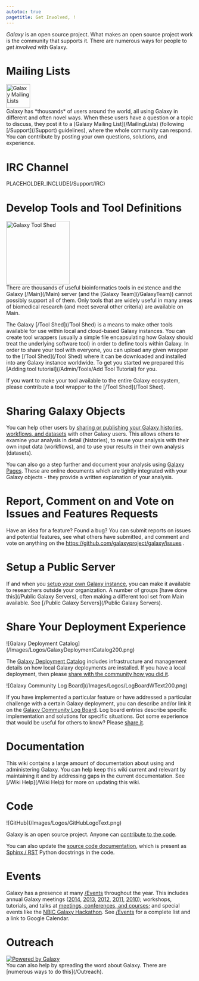 ```yaml
---
autotoc: true
pagetitle: Get Involved, !
---
```



<div class='right'></div>

*Galaxy* is an open source project.  What makes an open source project work is the community that supports it.  There are numerous ways for people to *get involved* with Galaxy.

# Mailing Lists
<div class='left'><a href='/MailingLists'><img src='/Images/Logos/MailmanLogoSmall.png' alt='Galaxy Mailing Lists' width="64" /></a></div> Galaxy has *thousands* of users around the world, all using Galaxy in different and often novel ways.  When these users have a question or a topic to discuss, they post it to a [Galaxy Mailing List](/MailingLists) (following [/Support](/Support) guidelines), where the whole community can respond.  You can contribute by posting your own questions, solutions, and experience.

# IRC Channel

PLACEHOLDER_INCLUDE(/Support/IRC)

# Develop Tools and Tool Definitions

<div class='right'><a href='/Tool Shed'><img src='/Images/Logos/ToolShed.jpg' alt='Galaxy Tool Shed' width="170" /></a></div>
There are thousands of useful bioinformatics tools in existence and the Galaxy [/Main](/Main) server (and the [Galaxy Team](/GalaxyTeam)) cannot possibly support all of them.  Only tools that are widely useful in many areas of biomedical research (and meet several other criteria) are available on Main.

The Galaxy [/Tool Shed](/Tool Shed) is a means to make other tools available for use within local and cloud-based Galaxy instances.  You can create tool wrappers (usually a simple file encapsulating how Galaxy should treat the underlying software tool) in order to define tools within Galaxy.  In order to share your tool with everyone, you can upload any given wrapper to the [/Tool Shed](/Tool Shed) where it can be downloaded and installed into any Galaxy instance worldwide. To get you started we prepared this [Adding tool tutorial](/Admin/Tools/Add Tool Tutorial) for you.

If you want to make your tool available to the entire Galaxy ecosystem, please contribute a tool wrapper to the [/Tool Shed](/Tool Shed).

# Sharing Galaxy Objects

You can help other users by [sharing or publishing your Galaxy histories, workflows, and datasets](/Share) with other Galaxy users.  This allows others to examine your analysis in detail (histories), to reuse your analysis with their own input data (workflows), and to use your results in their own analysis (datasets).

You can also go a step further and document your analysis using [Galaxy Pages](/Learn/GalaxyPages).  These are online documents which are tightly integrated with your Galaxy objects - they provide a written explanation of your analysis.

# Report, Comment on and Vote on Issues and Features Requests

Have an idea for a feature?  Found a bug?  You can submit reports on issues and potential features, see what others have submitted, and comment and vote on anything on the https://github.com/galaxyproject/galaxy/issues .

# Setup a Public Server

If and when you [setup your own Galaxy instance](/Admin/GetGalaxy), you can make it available to researchers outside your organization.  A number of groups [have done this](/Public Galaxy Servers), often making a different tool set from Main available.  See [/Public Galaxy Servers](/Public Galaxy Servers).

# Share Your Deployment Experience

<div class='left'>![Galaxy Deployment Catalog](/Images/Logos/GalaxyDeploymentCatalog200.png)</div> 

The [Galaxy Deployment Catalog](/Community/Deployments) includes infrastructure and management details on how local Galaxy deployments are installed.  If you have a local deployment, then please [share with the community how you did it](/Community/Deployments).

<div class='right'>![Galaxy Community Log Board](/Images/Logos/LogBoardWText200.png)</div>

If you have implemented a particular feature or have addressed a particular challenge with a certain Galaxy deployment, you can describe and/or link it on the [Galaxy Community Log Board](/Community/Logs).  Log board entries describe specific implementation and solutions for specific situations.  Got some experience that would be useful for others to know?  Please [share it](/Community/Logs).

# Documentation

This wiki contains a large amount of documentation about using and administering Galaxy.  You can help keep this wiki current and relevant by maintaining it and by addressing gaps in the current documentation.  See [/Wiki Help](/Wiki Help) for more on updating this wiki.

# Code

<div class='right'>![GitHub](/Images/Logos/GitHubLogoText.png)</div>

Galaxy is an open source project.  Anyone can [contribute to the code](/Develop).

You can also update the [source code documentation](/Develop/SourceDoc), which is present as [Sphinx / RST](/Develop/SourceDoc) Python docstrings in the code.

# Events

Galaxy has a presence at many [/Events](/Events) throughout the year.  This includes annual Galaxy meetings ([2014](/Events/GCC2014), [2013](/Events/GCC2013), [2012](/Events/GCC2012), [2011](/Events/GCC2011), [2010](/Events/GDC2010)); workshops, tutorials, and talks at [meetings, conferences, and courses](/Events); and special events like the [NBIC Galaxy Hackathon](https://wiki.nbic.nl/index.php/NBIC_Galaxy_Hackathon_project).  See [/Events](/Events) for a complete list and a link to Google Calendar.

# Outreach

<div class='left'>
<a href='/Outreach'><img src='/Outreach/Powered by Galaxy/PoweredByGalaxy120.png' alt='Powered by Galaxy' /></a>
</div>
You can also help by spreading the word about Galaxy.  There are [numerous ways to do this](/Outreach).
